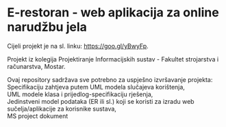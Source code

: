 # E-restoran - web aplikacija za online narudžbu jela

Cijeli projekt je na sl. linku: https://goo.gl/yBwyFp.

Projekt iz kolegija Projektiranje Informacijskih sustav - Fakultet strojarstva i računarstva, Mostar.

Ovaj repository sadržava sve potrebno za uspješno izvršavanje projekta: <br>
Specifikaciju zahtjeva putem UML modela slučajeva korištenja, <br>
UML modele klasa i  prijedlog-specifikaciju rješenja, <br>
Jedinstveni model podataka (ER ili sl.) koji se koristi za izradu web sučelja/aplikacije za korisnike sustava, <br>
MS project dokument

